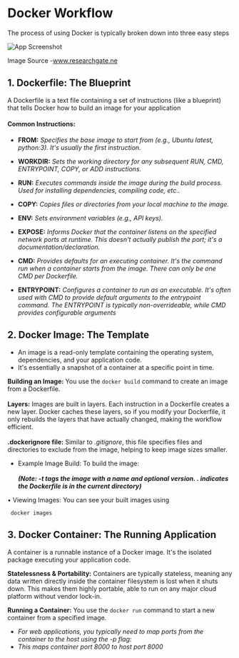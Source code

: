 

# Docker Workflow

The process of using Docker is typically broken down into three easy steps



![App Screenshot](https://www.researchgate.net/publication/369941890/figure/fig2/AS:11431281158872996@1684248796324/Docker-User-Workflow.png)

Image Source -www.researchgate.ne


## 1. Dockerfile: The Blueprint

 A Dockerfile is a text file containing a set of instructions (like a blueprint) that tells Docker how to build an image for your application

#### Common Instructions:
- **FROM:** *Specifies the base image to start from (e.g., Ubuntu latest, python:3). It's usually the first instruction.*
- **WORKDIR:** *Sets the working directory for any subsequent RUN, CMD, ENTRYPOINT, COPY, or ADD instructions.*

- **RUN:** *Executes commands inside the image during the build process. Used for installing dependencies, compiling code, etc..*

- **COPY:** *Copies files or directories from your local machine to the image.*

- **ENV:** *Sets environment variables (e.g., API keys).*

- **EXPOSE:** *Informs Docker that the container listens on the specified network ports at runtime. This doesn't actually publish the port; it's a documentation/declaration.*

- **CMD:** *Provides defaults for an executing container. It's the command run when a container starts from the image. There can only be one CMD per Dockerfile.*

- **ENTRYPOINT:** *Configures a container to run as an executable. It's often used with CMD to provide default arguments to the entrypoint command. The ENTRYPOINT is typically non-overrideable, while CMD provides configurable arguments*


## 2. Docker Image: The Template

- An image is a read-only template containing the operating system, dependencies, and your application code. 
- It's essentially a snapshot of a container at a specific point in time.

**Building an Image:**  You use the `docker build` command to create an image from a Dockerfile.
\
\
**Layers:** Images are built in layers. Each instruction in a Dockerfile creates a new layer. Docker caches these layers, so if you modify your Dockerfile, it only rebuilds the layers that have actually changed, making the workflow efficient.
\
\
**.dockerignore file:**  Similar to *.gitignore*, this file specifies files and directories to exclude from the image, helping to keep image sizes smaller.
- Example Image Build: To build the image:
\
\
***(Note: -t tags the image with a name and optional version. . indicates the Dockerfile is in the current directory)***

• Viewing Images: You can see your built images using 
```
 docker images
```


## 3. Docker Container: The Running Application

A container is a runnable instance of a Docker image. It's the isolated package executing your application code.


**Statelessness & Portability:** Containers are typically stateless, meaning any data written directly inside the container filesystem is lost when it shuts down. This makes them highly portable, able to run on any major cloud platform without vendor lock-in.


**Running a Container:** You use the `docker run` command to start a new container from a specified image.
- *For web applications, you typically need to map ports from the container to the host using the -p flag:*
- *This maps container port 8000 to host port 8000*









